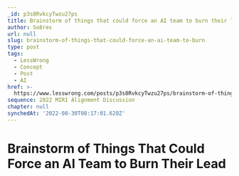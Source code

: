 ```yaml
---
_id: p3s8RvkcyTwzu27ps
title: Brainstorm of things that could force an AI team to burn their lead
author: So8res
url: null
slug: brainstorm-of-things-that-could-force-an-ai-team-to-burn
type: post
tags:
  - LessWrong
  - Concept
  - Post
  - AI
href: >-
  https://www.lesswrong.com/posts/p3s8RvkcyTwzu27ps/brainstorm-of-things-that-could-force-an-ai-team-to-burn
sequence: 2022 MIRI Alignment Discussion
chapter: null
synchedAt: '2022-08-30T08:17:01.628Z'
---
```


# Brainstorm of Things That Could Force an AI Team to Burn Their Lead
